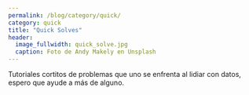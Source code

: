 ```yaml
---
permalink: /blog/category/quick/
category: quick
title: "Quick Solves"
header:
  image_fullwidth: quick_solve.jpg
  caption: Foto de Andy Makely en Unsplash
---
```


Tutoriales cortitos de problemas que uno se enfrenta al lidiar con datos, espero que ayude a más de alguno.
